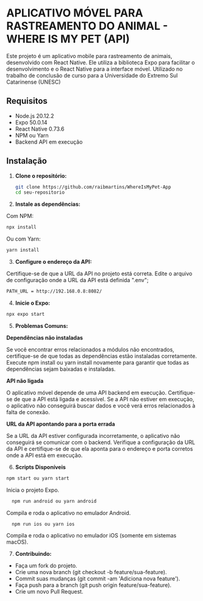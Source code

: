# APLICATIVO MÓVEL PARA RASTREAMENTO DO ANIMAL - WHERE IS MY PET (API)

Este projeto é um aplicativo mobile para rastreamento de animais, desenvolvido com React Native. Ele utiliza a biblioteca Expo para facilitar o desenvolvimento e o React Native para a interface móvel. Utilizado no trabalho de conclusão de curso para a Universidade do Extremo Sul Catarinense (UNESC)

## Requisitos

- Node.js 20.12.2
- Expo 50.0.14
- React Native 0.73.6
- NPM ou Yarn
- Backend API em execução

## Instalação

1. **Clone o repositório:**

   ```bash
   git clone https://github.com/raibmartins/WhereIsMyPet-App
   cd seu-repositorio
   ```
2. **Instale as dependências:**

Com NPM:

```bash
npx install
```

Ou com Yarn:

```bash
yarn install
```

3. **Configure o endereço da API:**

Certifique-se de que a URL da API no projeto está correta. Edite o arquivo de configuração onde a URL da API está definida ".env";

```bash
PATH_URL = http://192.168.0.8:8082/
```

4. **Inicie o Expo:**

```bash
npx expo start
```

5. **Problemas Comuns:**

**Dependências não instaladas**

Se você encontrar erros relacionados a módulos não encontrados, certifique-se de que todas as dependências estão instaladas corretamente. Execute npm install ou yarn install novamente para garantir que todas as dependências sejam baixadas e instaladas.

**API não ligada**

O aplicativo móvel depende de uma API backend em execução. Certifique-se de que a API está ligada e acessível. Se a API não estiver em execução, o aplicativo não conseguirá buscar dados e você verá erros relacionados à falta de conexão.

**URL da API apontando para a porta errada**

Se a URL da API estiver configurada incorretamente, o aplicativo não conseguirá se comunicar com o backend. Verifique a configuração da URL da API e certifique-se de que ela aponta para o endereço e porta corretos onde a API está em execução.

6. **Scripts Disponíveis**

  ```bash
  npm start ou yarn start
  ```
Inicia o projeto Expo.


```bash
  npm run android ou yarn android
  ```
Compila e roda o aplicativo no emulador Android.

```bash
  npm run ios ou yarn ios
  ```
Compila e roda o aplicativo no emulador iOS (somente em sistemas macOS).

7. **Contribuindo:**
   
- Faça um fork do projeto.
- Crie uma nova branch (git checkout -b feature/sua-feature).
- Commit suas mudanças (git commit -am 'Adiciona nova feature').
- Faça push para a branch (git push origin feature/sua-feature).
- Crie um novo Pull Request.
